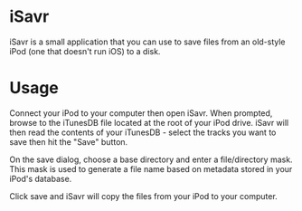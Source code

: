 iSavr
=====

iSavr is a small application that you can use to save files from an old-style iPod (one that doesn't run iOS) to a disk.

Usage
=====

Connect your iPod to your computer then open iSavr. When prompted, browse to the iTunesDB file located at the root of your iPod drive. iSavr will then read the contents of your iTunesDB - select the tracks you want to save then hit the "Save" button.

On the save dialog, choose a base directory and enter a file/directory mask. This mask is used to generate a file name based on metadata stored in your iPod's database. 

Click save and iSavr will copy the files from your iPod to your computer.